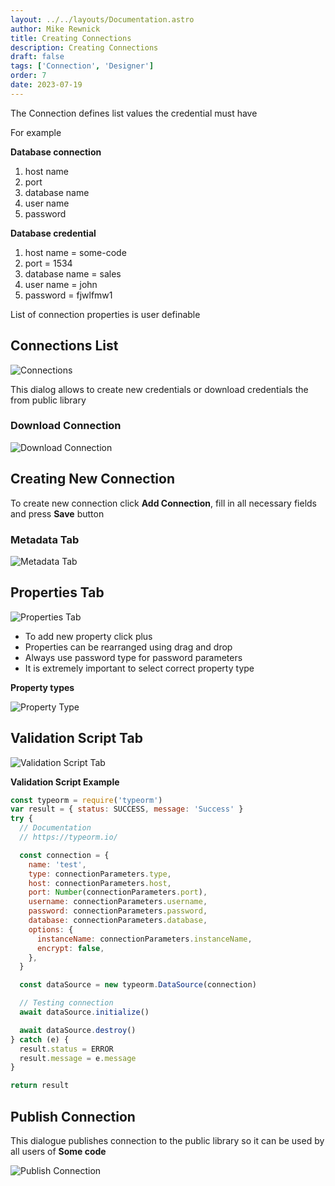 ```yaml
---
layout: ../../layouts/Documentation.astro
author: Mike Rewnick
title: Creating Connections
description: Creating Connections
draft: false
tags: ['Connection', 'Designer']
order: 7
date: 2023-07-19
---
```


The Connection defines list values the credential must have

For example

**Database connection**

1. host name
1. port
1. database name
1. user name
1. password

**Database credential**

1. host name = some-code
1. port = 1534
1. database name = sales
1. user name = john
1. password = fjwlfmw1

List of connection properties is user definable

## Connections List

![Connections](../../assets/connections.png)

This dialog allows to create new credentials or download credentials the from public library

### Download Connection

![Download Connection](../../assets/download-connections.png)

## Creating New Connection

To create new connection click **Add Connection**, fill in all necessary fields and press **Save** button

### Metadata Tab

![Metadata Tab](../../assets/connection-designer-metadata.png)

## Properties Tab

![Properties Tab](../../assets/connection-designer-properties.png)

- To add new property click plus
- Properties can be rearranged using drag and drop
- Always use password type for password parameters
- It is extremely important to select correct property type

**Property types**

![Property Type](../../assets/connection-designer-property.png)

## Validation Script Tab

![Validation Script Tab](../../assets/connection-designer-script.png)

**Validation Script Example**

```javascript
const typeorm = require('typeorm')
var result = { status: SUCCESS, message: 'Success' }
try {
  // Documentation
  // https://typeorm.io/

  const connection = {
    name: 'test',
    type: connectionParameters.type,
    host: connectionParameters.host,
    port: Number(connectionParameters.port),
    username: connectionParameters.username,
    password: connectionParameters.password,
    database: connectionParameters.database,
    options: {
      instanceName: connectionParameters.instanceName,
      encrypt: false,
    },
  }

  const dataSource = new typeorm.DataSource(connection)

  // Testing connection
  await dataSource.initialize()

  await dataSource.destroy()
} catch (e) {
  result.status = ERROR
  result.message = e.message
}

return result
```

## Publish Connection

This dialogue publishes connection to the public library so it can be used by all users of **Some code**

![Publish Connection](../../assets/pubjish-connection.png)
